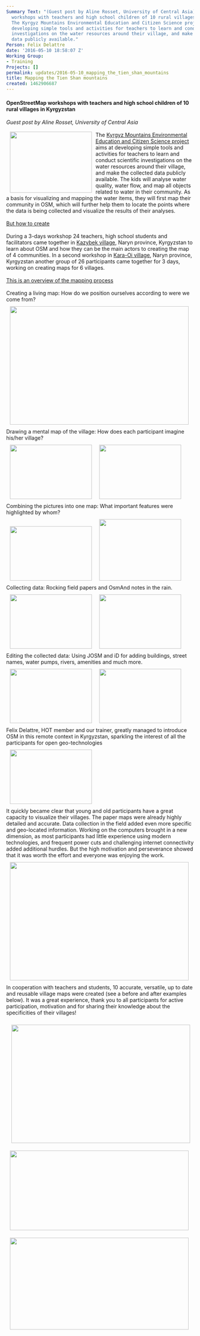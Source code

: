 ```yaml
---
Summary Text: "(Guest post by Aline Rosset, University of Central Asia) OpenStreetMap
  workshops with teachers and high school children of 10 rural villages in Kyrgyzstan.
  The Kyrgyz Mountains Environmental Education and Citizen Science project aims at
  developing simple tools and activities for teachers to learn and conduct scientific
  investigations on the water resources around their village, and make the collected
  data publicly available."
Person: Felix Delattre
date: '2016-05-10 18:58:07 Z'
Working Group:
- Training
Projects: []
permalink: updates/2016-05-10_mapping_the_tien_shan_mountains
title: Mapping the Tien Shan mountains
created: 1462906687
---
```

<h4>OpenStreetMap workshops with teachers and high school children of 10 rural villages in Kyrgyzstan&nbsp;</h4><p><em>Guest post by Aline Rosset, University of Central Asia</em><br><br><img class="image-medium" style="float: left; margin-left: 10px; margin-right: 10px;" src="/sites/default/files/styles/medium/public/kyrgyz1.jpg?itok=a4zSrLP3" alt="" width="220" height="164">The <a href="http://ocsdnet.org/projects/kmeecs/" target="_blank">Kyrgyz Mountains Environmental Education and Citizen Science project</a> aims at developing simple tools and activities for teachers to learn and conduct scientific investigations on the water resources around their village, and make the collected data publicly available.&nbsp;The kids will analyse water quality, water flow, and map all objects related to water in their community.&nbsp;As a basis for visualizing and mapping the water items, they will first map their community in OSM, which will further help them to locate the points where the data is being collected and visualize the results of their analyses.<br><br><span style="text-decoration: underline;">But how to create</span><br><br>During a 3-days workshop 24 teachers, high school students and facilitators came together in <a href="https://www.openstreetmap.org/#map=14/41.0367/75.5333" target="_blank">Kazybek village</a>, Naryn province, Kyrgyzstan to learn about OSM and how they can be the main actors to creating the map of 4 communities. In a second workshop in <a href="https://www.openstreetmap.org/#map=15/41.4580/75.1151" target="_blank">Kara-Oi village</a>, Naryn province, Kyrgyzstan another group of 26 participants came together for 3 days, working on creating maps for 6 villages. <br><br><span style="text-decoration: underline;">This is an overview of the mapping process</span><br><br>Creating a living map: How do we position ourselves according to were we come from?<br><img class="image-large" style="margin: 10px;" src="/sites/default/files/styles/large/public/kyrgyz2.jpg?itok=zy1CH2nx" alt="" width="480" height="318"><br>Drawing a mental map of the village: How does each participant imagine his/her village?<br><img class="image-medium" style="margin: 10px;" src="/sites/default/files/styles/medium/public/kyrgyz3.jpg?itok=LAp8TKHv" alt="" width="220" height="146"><img class="image-medium" style="margin: 10px;" src="/sites/default/files/styles/medium/public/kyrgyz4.jpg?itok=J9k9xE7n" alt="" width="220" height="146"><br>Combining the pictures into one map: What important features were highlighted by whom?<br><img class="image-medium" style="margin: 10px;" src="/sites/default/files/styles/medium/public/kyrgyz5.jpg?itok=f4JVrq4z" alt="" width="220" height="146"><img class="image-medium" style="margin: 10px;" src="/sites/default/files/styles/medium/public/kyrgyz6.jpg?itok=d15Z6eLG" alt="" width="220" height="165"><br>Collecting data: Rocking field papers and OsmAnd notes in the rain.<br><img class="image-medium" style="margin: 10px;" src="/sites/default/files/styles/medium/public/kyrgyz7.jpg?itok=i-DnZjdW" alt="" width="220" height="146"><img class="image-medium" style="margin: 10px;" src="/sites/default/files/styles/medium/public/kyrgyz8.jpg?itok=T6h5CfFK" alt="" width="220" height="146"><br>Editing the collected data: Using JOSM and iD for adding buildings, street names, water pumps, rivers, amenities and much more.<br><img class="image-medium" style="margin: 10px;" src="/sites/default/files/styles/medium/public/kyrgyz9.jpg?itok=K0yVRezj" alt="" width="220" height="146"><img class="image-medium" style="margin: 10px;" src="/sites/default/files/styles/medium/public/kyrgyz10.jpg?itok=bTnrX-Z4" alt="" width="220" height="146"><br><a title="http://felix.delattre.de" target="_blank">Felix Delattre</a>, HOT member and our trainer, greatly managed to introduce OSM in this remote context in Kyrgyzstan, sparkling the interest of all the participants for open geo-technologies<br><img class="image-medium" style="margin: 10px;" src="/sites/default/files/styles/medium/public/kyrgyz12.jpg?itok=H3RVuVxp" alt="" width="220" height="146"><br>It quickly became clear that young and old participants have a great capacity to visualize their villages. The paper maps were already highly detailed and accurate. Data collection in the field added even more specific and geo-located information. Working on the computers brought in a new dimension, as most participants had little experience using modern technologies, and frequent power cuts and challenging internet connectivity added additional hurdles. But the high motivation and perseverance showed that it was worth the effort and everyone was enjoying the work.<br><img class="image-large" style="margin: 10px;" src="/sites/default/files/styles/large/public/kyrgyz11.jpg?itok=97-X9gSB" alt="" width="480" height="318"><br>In cooperation with teachers and students, 10 accurate, versatile, up to date and reusable village maps were created (see a before and after examples below). It was a great experience, thank you to all participants for active participation, motivation and for sharing their knowledge about the specificities of their villages!</p><p>&nbsp;<img class="image-large" style="margin: 10px;" src="/sites/default/files/styles/large/public/kyrgyz13.jpg?itok=lnVFe9RG" alt="" width="480" height="318"><img class="image-large" style="margin: 10px;" src="/sites/default/files/styles/large/public/kyrgyz-map-compare-1.jpg?itok=n61CCA4-" alt="" width="480" height="214"><img class="image-large" style="margin: 10px;" src="/sites/default/files/styles/large/public/kyrgyz-map-compare-2.jpg?itok=IhyBoCA_" alt="" width="480" height="247"></p>
